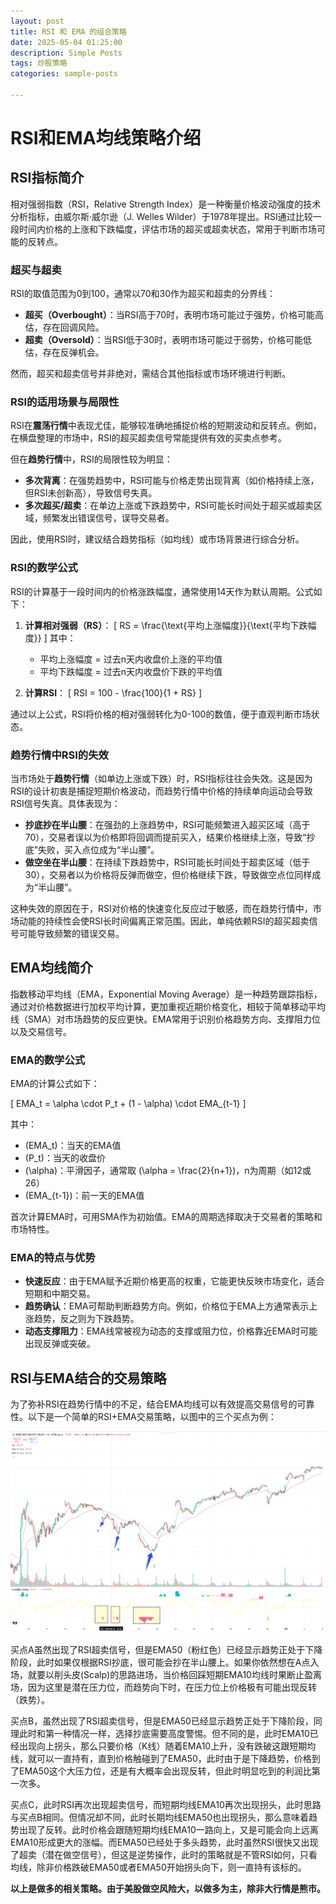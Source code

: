 ```yaml
---
layout: post
title: RSI 和 EMA 的组合策略
date: 2025-05-04 01:25:00
description: Simple Posts
tags: 炒股策略
categories: sample-posts

---
```


# RSI和EMA均线策略介绍

## RSI指标简介

相对强弱指数（RSI，Relative Strength Index）是一种衡量价格波动强度的技术分析指标，由威尔斯·威尔逊（J. Welles Wilder）于1978年提出。RSI通过比较一段时间内价格的上涨和下跌幅度，评估市场的超买或超卖状态，常用于判断市场可能的反转点。

### 超买与超卖

RSI的取值范围为0到100，通常以70和30作为超买和超卖的分界线：
- **超买（Overbought）**：当RSI高于70时，表明市场可能过于强势，价格可能高估，存在回调风险。
- **超卖（Oversold）**：当RSI低于30时，表明市场可能过于弱势，价格可能低估，存在反弹机会。

然而，超买和超卖信号并非绝对，需结合其他指标或市场环境进行判断。

### RSI的适用场景与局限性

RSI在**震荡行情**中表现尤佳，能够较准确地捕捉价格的短期波动和反转点。例如，在横盘整理的市场中，RSI的超买超卖信号常能提供有效的买卖点参考。

但在**趋势行情**中，RSI的局限性较为明显：
- **多次背离**：在强势趋势中，RSI可能与价格走势出现背离（如价格持续上涨，但RSI未创新高），导致信号失真。
- **多次超买/超卖**：在单边上涨或下跌趋势中，RSI可能长时间处于超买或超卖区域，频繁发出错误信号，误导交易者。

因此，使用RSI时，建议结合趋势指标（如均线）或市场背景进行综合分析。

### RSI的数学公式

RSI的计算基于一段时间内的价格涨跌幅度，通常使用14天作为默认周期。公式如下：

1. **计算相对强弱（RS）**：
   \[
   RS = \frac{\text{平均上涨幅度}}{\text{平均下跌幅度}}
   \]
   其中：
   - 平均上涨幅度 = 过去n天内收盘价上涨的平均值
   - 平均下跌幅度 = 过去n天内收盘价下跌的平均值

2. **计算RSI**：
   \[
   RSI = 100 - \frac{100}{1 + RS}
   \]

通过以上公式，RSI将价格的相对强弱转化为0-100的数值，便于直观判断市场状态。

### 趋势行情中RSI的失效

当市场处于**趋势行情**（如单边上涨或下跌）时，RSI指标往往会失效。这是因为RSI的设计初衷是捕捉短期价格波动，而趋势行情中价格的持续单向运动会导致RSI信号失真。具体表现为：

- **抄底抄在半山腰**：在强劲的上涨趋势中，RSI可能频繁进入超买区域（高于70），交易者误以为价格即将回调而提前买入，结果价格继续上涨，导致“抄底”失败，买入点位成为“半山腰”。
- **做空坐在半山腰**：在持续下跌趋势中，RSI可能长时间处于超卖区域（低于30），交易者以为价格将反弹而做空，但价格继续下跌，导致做空点位同样成为“半山腰”。

这种失效的原因在于，RSI对价格的快速变化反应过于敏感，而在趋势行情中，市场动能的持续性会使RSI长时间偏离正常范围。因此，单纯依赖RSI的超买超卖信号可能导致频繁的错误交易。

## EMA均线简介

指数移动平均线（EMA，Exponential Moving Average）是一种趋势跟踪指标，通过对价格数据进行加权平均计算，更加重视近期价格变化，相较于简单移动平均线（SMA）对市场趋势的反应更快。EMA常用于识别价格趋势方向、支撑阻力位以及交易信号。

### EMA的数学公式

EMA的计算公式如下：

\[
EMA_t = \alpha \cdot P_t + (1 - \alpha) \cdot EMA_{t-1}
\]

其中：
- \(EMA_t\)：当天的EMA值
- \(P_t\)：当天的收盘价
- \(\alpha\)：平滑因子，通常取 \(\alpha = \frac{2}{n+1}\)，n为周期（如12或26）
- \(EMA_{t-1}\)：前一天的EMA值

首次计算EMA时，可用SMA作为初始值。EMA的周期选择取决于交易者的策略和市场特性。

### EMA的特点与优势

- **快速反应**：由于EMA赋予近期价格更高的权重，它能更快反映市场变化，适合短期和中期交易。
- **趋势确认**：EMA可帮助判断趋势方向。例如，价格位于EMA上方通常表示上涨趋势，反之则为下跌趋势。
- **动态支撑阻力**：EMA线常被视为动态的支撑或阻力位，价格靠近EMA时可能出现反弹或突破。

## RSI与EMA结合的交易策略

为了弥补RSI在趋势行情中的不足，结合EMA均线可以有效提高交易信号的可靠性。以下是一个简单的RSI+EMA交易策略，以图中的三个买点为例：

![行情图](RSI.png)  

买点A虽然出现了RSI超卖信号，但是EMA50（粉红色）已经显示趋势正处于下降阶段，此时如果仅根据RSI抄底，很可能会抄在半山腰上。如果你依然想在A点入场，就要以削头皮(Scalp)的思路进场，当价格回踩短期EMA10均线时果断止盈离场，因为这里是潜在压力位，而趋势向下时，在压力位上价格极有可能出现反转（跌势）。  

买点B，虽然出现了RSI超卖信号，但是EMA50已经显示趋势正处于下降阶段，同理此时和第一种情况一样，选择抄底需要高度警惕。但不同的是，此时EMA10已经出现向上拐头，那么只要价格（K线）随着EMA10上升，没有跌破这跟短期均线，就可以一直持有，直到价格触碰到了EMA50，此时由于是下降趋势，价格到了EMA50这个大压力位，还是有大概率会出现反转，但此时明显吃到的利润比第一次多。

买点C，此时RSI再次出现超卖信号，而短期均线EMA10再次出现拐头，此时思路与买点B相同。但情况却不同，此时长期均线EMA50也出现拐头，那么意味着趋势出现了反转。此时价格会跟随短期均线EMA10一路向上，又是可能会向上远离EMA10形成更大的涨幅。而EMA50已经处于多头趋势，此时虽然RSI很快又出现了超卖（潜在做空信号），但这是逆势操作，此时的策略就是不管RSI如何，只看均线，除非价格跌破EMA50或者EMA50开始拐头向下，则一直持有该标的。

**以上是做多的相关策略。由于美股做空风险大，以做多为主，除非大行情是熊市。**